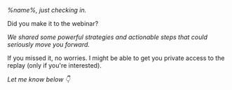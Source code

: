 *%name%\, just checking in\.*

Did you make it to the webinar\?

*We shared some powerful strategies and actionable steps that could seriously move you forward\.*

If you missed it\, no worries\. I might be able to get you private access to the replay \(only if you're
interested\)\.

*Let me know below 👇*
